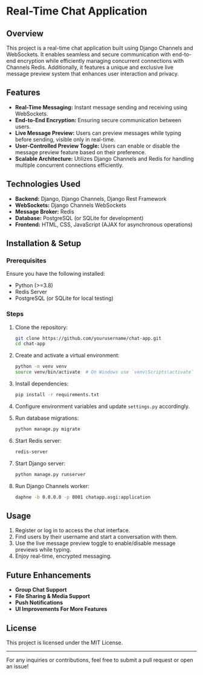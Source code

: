# Real-Time Chat Application

## Overview
This project is a real-time chat application built using Django Channels and WebSockets. It enables seamless and secure communication with end-to-end encryption while efficiently managing concurrent connections with Channels Redis. Additionally, it features a unique and exclusive live message preview system that enhances user interaction and privacy.

## Features
- **Real-Time Messaging:** Instant message sending and receiving using WebSockets.
- **End-to-End Encryption:** Ensuring secure communication between users.
- **Live Message Preview:** Users can preview messages while typing before sending, visible only in real-time.
- **User-Controlled Preview Toggle:** Users can enable or disable the message preview feature based on their preference.
- **Scalable Architecture:** Utilizes Django Channels and Redis for handling multiple concurrent connections efficiently.

## Technologies Used
- **Backend:** Django, Django Channels, Django Rest Framework
- **WebSockets:** Django Channels WebSockets
- **Message Broker:** Redis
- **Database:** PostgreSQL (or SQLite for development)
- **Frontend:** HTML, CSS, JavaScript (AJAX for asynchronous operations)

## Installation & Setup
### Prerequisites
Ensure you have the following installed:
- Python (>=3.8)
- Redis Server
- PostgreSQL (or SQLite for local testing)

### Steps
1. Clone the repository:
   ```bash
   git clone https://github.com/yourusername/chat-app.git
   cd chat-app
   ```

2. Create and activate a virtual environment:
   ```bash
   python -m venv venv
   source venv/bin/activate  # On Windows use `venv\Scripts\activate`
   ```

3. Install dependencies:
   ```bash
   pip install -r requirements.txt
   ```

4. Configure environment variables and update `settings.py` accordingly.

5. Run database migrations:
   ```bash
   python manage.py migrate
   ```

6. Start Redis server:
   ```bash
   redis-server
   ```

7. Start Django server:
   ```bash
   python manage.py runserver
   ```

8. Run Django Channels worker:
   ```bash
   daphne -b 0.0.0.0 -p 8001 chatapp.asgi:application
   ```

## Usage
1. Register or log in to access the chat interface.
2. Find users by their username and start a conversation with them.
3. Use the live message preview toggle to enable/disable message previews while typing.
4. Enjoy real-time, encrypted messaging.

## Future Enhancements
- **Group Chat Support**
- **File Sharing & Media Support**
- **Push Notifications**
- **UI Improvements For More Features**

## License
This project is licensed under the MIT License.

---
For any inquiries or contributions, feel free to submit a pull request or open an issue!

